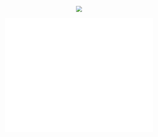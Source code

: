 <p align=center>
  <a href="https://discord.com/users/951401018065846372"><img src="https://lanyard-profile-readme.vercel.app/api/951401018065846372" width=45%></a>
</p>
<p align=center>
  <img align="center" src="/github-metrics.svg" alt="Metrics" width="400">
</p>
